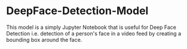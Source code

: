 # DeepFace-Detection-Model
This model is a simply Jupyter Notebook that is useful for Deep Face Detection i.e. detection of a person's face in a video feed by creating a bounding box around the face.
